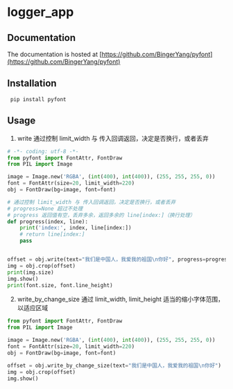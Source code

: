 # logger_app

## Documentation
The documentation is hosted at [https://github.com/BingerYang/pyfont](https://github.com/BingerYang/pyfont)

## Installation
```shell
 pip install pyfont
```
## Usage
   1. write 通过控制 limit_width 与 传入回调返回，决定是否换行，或者丢弃
```python
# -*- coding: utf-8 -*- 
from pyfont import FontAttr, FontDraw
from PIL import Image

image = Image.new('RGBA', (int(400), int(400)), (255, 255, 255, 0))
font = FontAttr(size=20, limit_width=220)
obj = FontDraw(bg=image, font=font)

# 通过控制 limit_width 与 传入回调返回，决定是否换行，或者丢弃
# progress=None 超过不处理
# progress 返回值有空，丢弃多余，返回多余的 line[index:]（换行处理）
def progress(index, line):
    print('index:', index, line[index:])
    # return line[index:]
    pass


offset = obj.write(text="我们是中国人，我爱我的祖国\n你好", progress=progress)
img = obj.crop(offset)
print(img.size)
img.show()
print(font.size, font.line_height)

```

   2. write_by_change_size 通过 limit_width, limit_height 适当的缩小字体范围，以适应区域
```python
from pyfont import FontAttr, FontDraw
from PIL import Image

image = Image.new('RGBA', (int(400), int(400)), (255, 255, 255, 0))
font = FontAttr(size=20, limit_width=220)
obj = FontDraw(bg=image, font=font)

offset = obj.write_by_change_size(text="我们是中国人，我爱我的祖国\n你好")
img = obj.crop(offset)
img.show()
```